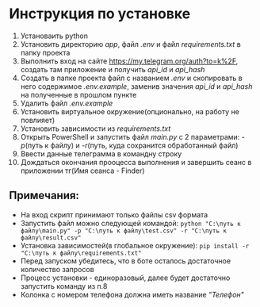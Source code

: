 # Инструкция по установке

1. Установаить python 
2. Установить директорию *app*, файл *.env* и файл *requirements.txt* в папку проекта
3. Выполнить вход на сайте https://my.telegram.org/auth?to=k%2F, создать там приложение и получить *api_id* и *api_hash*
4. Создать в папке проекта файл с названием *.env* и скопировать в него содержимое *.env.example*, заменив значения *api_id* и *api_hash* на полученные в прошлом пункте
5. Удалить файл *.env.example*
6. Установить виртуальное окружение(опционально, на работу не повлияет)
7. Установить зависимости из *requirements.txt*
8. Открыть PowerShell и запустить файл *main.py* с 2 параметрами: *-p*(путь к файлу) и *-r*(путь, куда сохранится обработанный файл)
9. Ввести данные телеграмма в командну строку
10. Дождаться окончания прооцесса выполнения и завершить сеанс в приложении тг(Имя сеанса - Finder)


## Примечания:
- На вход скрипт принимают только файлы csv формата
- Запустить файл можно следующей командой:
 ```python "C:\путь к файлу\main.py" -p "C:\путь к файлу\test.csv" -r "C:\путь к файлу\result.csv"```
- Установка зависимостей(в глобальное окружение):
```pip install -r "C:\путь к файлу\requirements.txt"```
- Перед запуском убедитесь, что в боте осталось достаточное количество запросов
- Процесс установки - единоразовый, далее будет достаточно запустить команду из п.8
- Колонка с номером телефона должна иметь название *"Телефон"*
